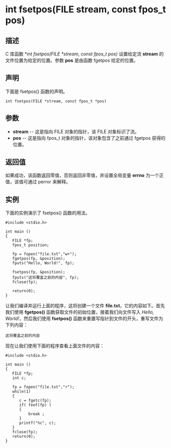# int fsetpos(FILE stream, const fpos_t pos)

## 描述

C 库函数 **int fsetpos(FILE \*stream, const fpos_t *pos)** 设置给定流 **stream** 的文件位置为给定的位置。参数 **pos** 是由函数 fgetpos 给定的位置。

## 声明

下面是 fsetpos() 函数的声明。

```
int fsetpos(FILE *stream, const fpos_t *pos)
```

## 参数

- **stream** -- 这是指向 FILE 对象的指针，该 FILE 对象标识了流。
- **pos** -- 这是指向 fpos_t 对象的指针，该对象包含了之前通过 fgetpos 获得的位置。

## 返回值

如果成功，该函数返回零值，否则返回非零值，并设置全局变量 **errno** 为一个正值，该值可通过 perror 来解释。

## 实例

下面的实例演示了 fsetpos() 函数的用法。

```
#include <stdio.h>

int main ()
{
   FILE *fp;
   fpos_t position;

   fp = fopen("file.txt","w+");
   fgetpos(fp, &position);
   fputs("Hello, World!", fp);
  
   fsetpos(fp, &position);
   fputs("这将覆盖之前的内容", fp);
   fclose(fp);
   
   return(0);
}
```

让我们编译并运行上面的程序，这将创建一个文件 **file.txt**，它的内容如下。首先我们使用 **fgetpos()** 函数获取文件的初始位置，接着我们向文件写入 *Hello, World!*，然后我们使用 **fsetpos()** 函数来重置写指针到文件的开头，重写文件为下列内容：

```
这将覆盖之前的内容
```

现在让我们使用下面的程序查看上面文件的内容：

```
#include <stdio.h>

int main ()
{
   FILE *fp;
   int c;

   fp = fopen("file.txt","r");
   while(1)
   {
      c = fgetc(fp);
      if( feof(fp) )
      {
          break ;
      }
      printf("%c", c);
   }
   fclose(fp);
   return(0);
}
```

 